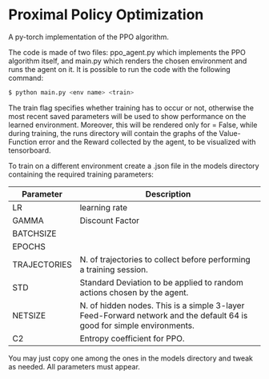 # Proximal Policy Optimization
A py-torch implementation of the PPO algorithm.

The code is made of two files: ppo_agent.py which implements the PPO algorithm
itself, and main.py which renders the chosen environment and runs the
agent on it. It is possible to run the code with the following command:

```bash
$ python main.py <env name> <train>
```

The train flag specifies whether training has to occur or not, otherwise the
most recent saved parameters will be used to show performance on the learned
environment. Moreover, this will be rendered only for <train> = False, while
during training, the runs directory will contain the graphs of the Value-Function
error and the Reward collected by the agent, to be visualized with tensorboard.

To train on a different environment create a .json file in the models directory
containing the required training parameters:

| Parameter | Description |
|-----------|-------------|
|LR| learning rate|
|GAMMA| Discount Factor|
|BATCHSIZE|
|EPOCHS|
|TRAJECTORIES| N. of trajectories to collect before performing a training session.|
|STD| Standard Deviation to be applied to random actions chosen by the agent.|
|NETSIZE| N. of hidden nodes. This is a simple 3-layer Feed-Forward network and the default 64 is good for simple environments.|
|C2| Entropy coefficient for PPO.|

You may just copy one among the ones in the models directory and tweak as needed.
All parameters must appear.

